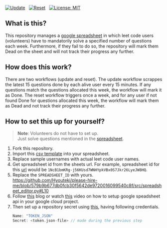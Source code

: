 [![Update](https://github.com/hyouteki/please-hire-me/actions/workflows/update.yml/badge.svg?branch=main)](https://github.com/hyouteki/please-hire-me/actions/workflows/update.yml) &nbsp; [![Reset](https://github.com/hyouteki/please-hire-me/actions/workflows/reset.yml/badge.svg?branch=main)](https://github.com/hyouteki/please-hire-me/actions/workflows/reset.yml) &nbsp; [![License: MIT](https://img.shields.io/badge/License-MIT-yellow.svg)](https://opensource.org/licenses/MIT)

## What is this?
This repository manages a  [google spreadsheet](https://docs.google.com/spreadsheets/d/1NcB1bmKRg-j56KUsd7WNHYpkVBx0S7Jkr26LyeJW8HQ) in which leet code users (volunteers) have to mandatorily solve a specified number of questions each week. Furthermore, if they fail to do so, the repository will mark them Dead on the sheet and will not track their progress any further.

## How does this work?
There are two workflows (update and reset). The update workflow scrappes the latest 15 questions done by each alive user every 15 minutes. If any questions match the questions allocated this week, the workflow will mark it as Done. The reset workflow triggers once a week, and for any user if not found Done for questions allocated this week, the workflow will mark them as Dead and not track their progress any further.

## How to set this up for yourself?
> **Note**: Volunteers do not have to set up.<br>
> Just solve questions mentioned in the [spreadsheet](https://docs.google.com/spreadsheets/d/1NcB1bmKRg-j56KUsd7WNHYpkVBx0S7Jkr26LyeJW8HQ).
1. Fork this repository.
2. Import this [csv template](sheets-template.csv) into your spreadsheet.
3. Replace sample usernames with actual leet code user names.
4. Get spreadsheet id from the sheets url. For example, spreadsheet id for this [url](https://docs.google.com/spreadsheets/d/1NcB1bmKRg-j56KUsd7WNHYpkVBx0S7Jkr26LyeJW8HQ/) would be `1NcB1bmKRg-j56KUsd7WNHYpkVBx0S7Jkr26LyeJW8HQ`.
5. Replace the `SPREADSHEET_ID` with yours.
   https://github.com/Hyouteki/please-hire-me/blob/579b9b677db0fcb30f5642de9720016099540c8f/src/spreadsheet_editor.py#L10
6. Follow [this](https://developers.google.com/sheets/api/quickstart/python) blog or watch [this](https://www.youtube.com/watch?v=3wC-SCdJK2c) video on how to setup google speadsheet api in your google cloud project.
7. Then set up a repository secret using [this](https://docs.github.com/en/actions/security-guides/using-secrets-in-github-actions#creating-secrets-for-a-repository), having following credentials.
   ``` cpp
   Name: "TOKEN_JSON"
   Secret: <token.json-file> // made during the previous step
   ```
